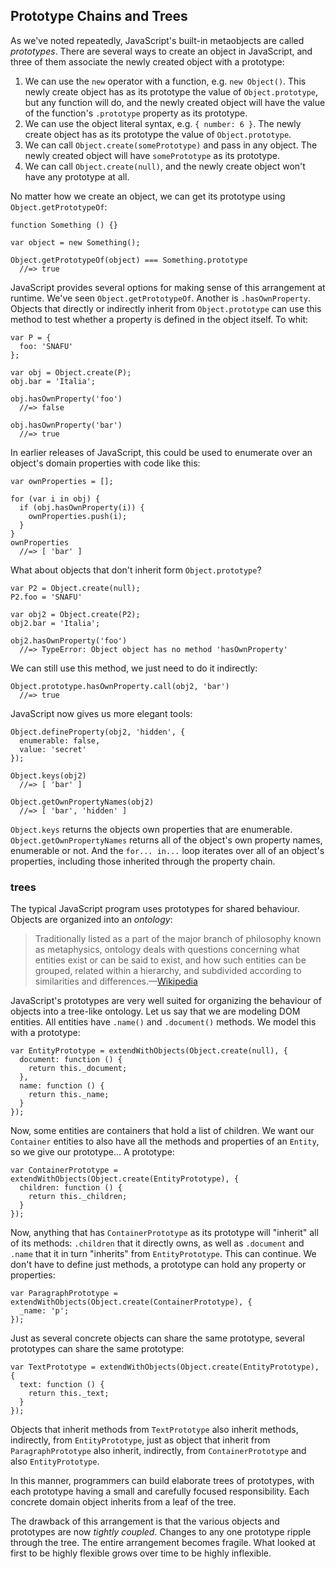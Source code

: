 ## Prototype Chains and Trees

As we've noted repeatedly, JavaScript's built-in metaobjects are called *prototypes*. There are several ways to create an object in JavaScript, and three of them associate the newly created object with a prototype:

1. We can use the `new` operator with a function, e.g. `new Object()`. This newly create object has as its prototype the value of `Object.prototype`, but any function will do, and the newly created object will have the value of the function's `.prototype` property as its prototype.
2. We can use the object literal syntax, e.g. `{ number: 6 }`. The newly create object has as its prototype the value of `Object.prototype`.
3. We can call `Object.create(somePrototype)` and pass in any object. The newly created object will have `somePrototype` as its prototype.
4. We can call `Object.create(null)`, and the newly create object won't have any prototype at all.

No matter how we create an object, we can get its prototype using `Object.getPrototypeOf`:

    function Something () {}

    var object = new Something();

    Object.getPrototypeOf(object) === Something.prototype
      //=> true

JavaScript provides several options for making sense of this arrangement at runtime. We've seen `Object.getPrototypeOf`. Another is `.hasOwnProperty`. Objects that directly or indirectly inherit from `Object.prototype` can use this method to test whether a property is defined in the object itself. To whit:

    var P = {
      foo: 'SNAFU'
    };

    var obj = Object.create(P);
    obj.bar = 'Italia';

    obj.hasOwnProperty('foo')
      //=> false

    obj.hasOwnProperty('bar')
      //=> true

In earlier releases of JavaScript, this could be used to enumerate over an object's domain properties with code like this:

    var ownProperties = [];

    for (var i in obj) {
      if (obj.hasOwnProperty(i)) {
        ownProperties.push(i);
      }
    }
    ownProperties
      //=> [ 'bar' ]

What about objects that don't inherit form `Object.prototype`?

    var P2 = Object.create(null);
    P2.foo = 'SNAFU'

    var obj2 = Object.create(P2);
    obj2.bar = 'Italia';

    obj2.hasOwnProperty('foo')
      //=> TypeError: Object object has no method 'hasOwnProperty'

We can still use this method, we just need to do it indirectly:

    Object.prototype.hasOwnProperty.call(obj2, 'bar')
      //=> true

JavaScript now gives us more elegant tools:

    Object.defineProperty(obj2, 'hidden', {
      enumerable: false,
      value: 'secret'
    });

    Object.keys(obj2)
      //=> [ 'bar' ]

    Object.getOwnPropertyNames(obj2)
      //=> [ 'bar', 'hidden' ]

`Object.keys` returns the objects own properties that are enumerable. `Object.getOwnPropertyNames` returns all of the object's own property names, enumerable or not. And the `for... in...` loop iterates over all of an object's properties, including those  inherited through the property chain.

### trees

The typical JavaScript program uses prototypes for shared behaviour. Objects are organized into an *ontology*:

> Traditionally listed as a part of the major branch of philosophy known as metaphysics, ontology deals with questions concerning what entities exist or can be said to exist, and how such entities can be grouped, related within a hierarchy, and subdivided according to similarities and differences.—[Wikipedia](https://en.wikipedia.org/wiki/Ontology)

JavaScript's prototypes are very well suited for organizing the behaviour of objects into a tree-like ontology. Let us say that we are modeling DOM entities. All entities have `.name()` and `.document()` methods. We model this with a prototype:

    var EntityPrototype = extendWithObjects(Object.create(null), {
      document: function () {
        return this._document;
      },
      name: function () {
        return this._name;
      }
    });

Now, some entities are containers that hold a list of children. We want our `Container` entities to also have all the methods and properties of an `Entity`, so we give our prototype... A prototype:

    var ContainerPrototype = extendWithObjects(Object.create(EntityPrototype), {
      children: function () {
        return this._children;
      }
    });

Now, anything that has `ContainerPrototype` as its prototype will "inherit" all of its methods: `.children` that it directly owns, as well as `.document` and `.name` that it in turn "inherits" from `EntityPrototype`. This can continue. We don't have to define just methods, a prototype can hold any property or properties:

    var ParagraphPrototype = extendWithObjects(Object.create(ContainerPrototype), {
      _name: 'p';
    });

Just as several concrete objects can share the same prototype, several prototypes can share the same prototype:

    var TextPrototype = extendWithObjects(Object.create(EntityPrototype), {
      text: function () {
        return this._text;
      }
    });

Objects that inherit methods from `TextPrototype` also inherit methods, indirectly, from `EntityPrototype`, just as object that inherit from `ParagraphPrototype` also inherit, indirectly, from `ContainerPrototype` and also `EntityPrototype`.

In this manner, programmers can build elaborate trees of prototypes, with each prototype having a small and carefully focused responsibility. Each concrete domain object inherits from a leaf of the tree.

The drawback of this arrangement is that the various objects and prototypes are now *tightly coupled*. Changes to any one prototype ripple through the tree. The entire arrangement becomes fragile. What looked at first to be highly flexible grows over time to be highly inflexible.